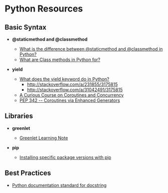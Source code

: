 # Python Resources

## Basic Syntax

- **@staticmethod and @classmethod**
  - [What is the difference between @staticmethod and @classmethod in Python?](http://stackoverflow.com/questions/136097/what-is-the-difference-between-staticmethod-and-classmethod-in-python)
  - [What are Class methods in Python for?](http://stackoverflow.com/a/38276/3175815)

- **yield**
  - [What does the yield keyword do in Python?](http://stackoverflow.com/questions/231767/what-does-the-yield-keyword-do-in-python)
    - <http://stackoverflow.com/a/231855/3175815>
    - <http://stackoverflow.com/a/31042491/3175815>
  - [A Curious Course on Coroutines and Concurrency](http://www.dabeaz.com/coroutines/index.html)
  - [PEP 342 -- Coroutines via Enhanced Generators](https://www.python.org/dev/peps/pep-0342/)

## Libraries

- **greenlet**
  - [Greenlet Learning Note](./greenlet-learning-note.md)

- **pip**
  - [Installing specific package versions with pip](http://stackoverflow.com/questions/5226311/installing-specific-package-versions-with-pip)

## Best Practices

- [Python documentation standard for docstring](http://stackoverflow.com/questions/5334531/python-documentation-standard-for-docstring)
